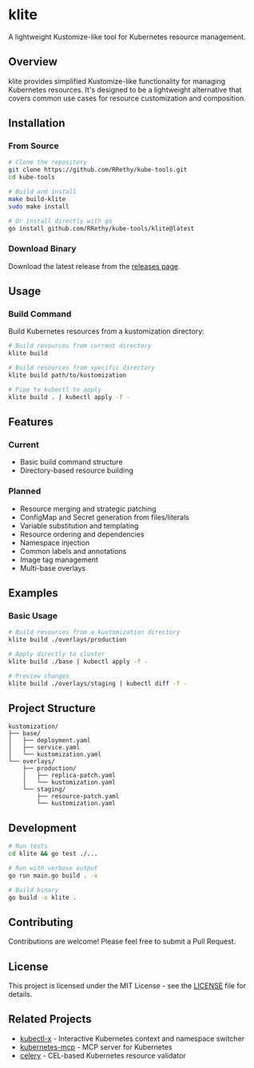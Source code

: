 # klite

A lightweight Kustomize-like tool for Kubernetes resource management.

## Overview

klite provides simplified Kustomize-like functionality for managing Kubernetes resources. It's designed to be a lightweight alternative that covers common use cases for resource customization and composition.

## Installation

### From Source

```bash
# Clone the repository
git clone https://github.com/RRethy/kube-tools.git
cd kube-tools

# Build and install
make build-klite
sudo make install

# Or install directly with go
go install github.com/RRethy/kube-tools/klite@latest
```

### Download Binary

Download the latest release from the [releases page](https://github.com/RRethy/kube-tools/releases).

## Usage

### Build Command

Build Kubernetes resources from a kustomization directory:

```bash
# Build resources from current directory
klite build

# Build resources from specific directory
klite build path/to/kustomization

# Pipe to kubectl to apply
klite build . | kubectl apply -f -
```

## Features

### Current
- Basic build command structure
- Directory-based resource building

### Planned
- Resource merging and strategic patching
- ConfigMap and Secret generation from files/literals
- Variable substitution and templating
- Resource ordering and dependencies
- Namespace injection
- Common labels and annotations
- Image tag management
- Multi-base overlays

## Examples

### Basic Usage

```bash
# Build resources from a kustomization directory
klite build ./overlays/production

# Apply directly to cluster
klite build ./base | kubectl apply -f -

# Preview changes
klite build ./overlays/staging | kubectl diff -f -
```

## Project Structure

```
kustomization/
├── base/
│   ├── deployment.yaml
│   ├── service.yaml
│   └── kustomization.yaml
└── overlays/
    ├── production/
    │   ├── replica-patch.yaml
    │   └── kustomization.yaml
    └── staging/
        ├── resource-patch.yaml
        └── kustomization.yaml
```

## Development

```bash
# Run tests
cd klite && go test ./...

# Run with verbose output
go run main.go build . -v

# Build binary
go build -o klite .
```

## Contributing

Contributions are welcome! Please feel free to submit a Pull Request.

## License

This project is licensed under the MIT License - see the [LICENSE](../LICENSE) file for details.

## Related Projects

- [kubectl-x](../kubectl-x/) - Interactive Kubernetes context and namespace switcher
- [kubernetes-mcp](../kubernetes-mcp/) - MCP server for Kubernetes
- [celery](../celery/) - CEL-based Kubernetes resource validator